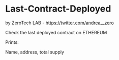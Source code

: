 # Last-Contract-Deployed
by ZeroTech LAB - https://twitter.com/andrea__zero

Check the last deployed contract on ETHEREUM

Prints:

Name, address, total supply


